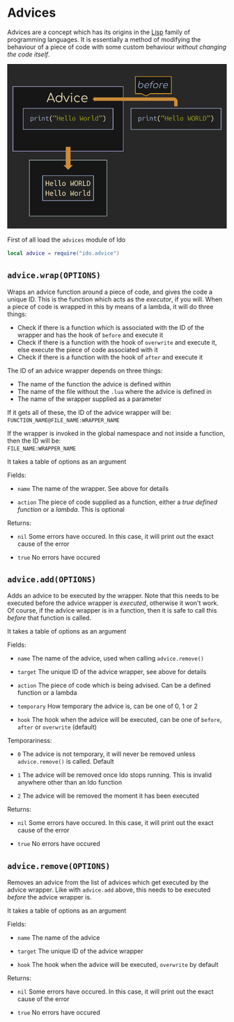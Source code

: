 # Advices
Advices are a concept which has its origins in the [Lisp](https://en.wikipedia.org/wiki/Lisp_(programming_language)) family of programming languages. It is essentially a method of modifying the behaviour of a piece of code with some custom behaviour *without changing the code itself*.

![Illustration](img/advice.png)

First of all load the `advices` module of Ido

```lua
local advice = require("ido.advice")
```

## `advice.wrap(OPTIONS)`
Wraps an advice function around a piece of code, and gives the code a unique ID. This is the function which acts as the *executor*, if you will. When a piece of code is wrapped in this by means of a lambda, it will do three things:

- Check if there is a function which is associated with the ID of the wrapper and has the hook of `before` and execute it
- Check if there is a function with the hook of `overwrite` and execute it, else execute the piece of code associated with it
- Check if there is a function with the hook of `after` and execute it

The ID of an advice wrapper depends on three things:

- The name of the function the advice is defined within
- The name of the file without the `.lua` where the advice is defined in
- The name of the wrapper supplied as a parameter

If it gets all of these, the ID of the advice wrapper will be:\
`FUNCTION_NAME@FILE_NAME:WRAPPER_NAME`

If the wrapper is invoked in the global namespace and not inside a function, then the ID will be:\
`FILE_NAME:WRAPPER_NAME`

It takes a table of options as an argument

Fields:
- `name` The name of the wrapper. See above for details

- `action` The piece of code supplied as a function, either a *true defined function* or a *lambda*. This is optional

Returns:
- `nil` Some errors have occured. In this case, it will print out the exact cause of the error

- `true` No errors have occured

## `advice.add(OPTIONS)`
Adds an advice to be executed by the wrapper. Note that this needs to be executed before the advice wrapper is *executed*, otherwise it won't work. Of course, if the advice wrapper is in a function, then it is safe to call this *before* that function is called.

It takes a table of options as an argument

Fields:
- `name` The name of the advice, used when calling `advice.remove()`

- `target` The unique ID of the advice wrapper, see above for details

- `action` The piece of code which is being advised. Can be a defined function or a lambda

- `temporary` How temporary the advice is, can be one of 0, 1 or 2

- `hook` The hook when the advice will be executed, can be one of `before`, `after` or `overwrite` (default)

Temporariness:
- `0` The advice is not temporary, it will never be removed unless `advice.remove()` is called. Default

- `1` The advice will be removed once Ido stops running. This is invalid anywhere other than an Ido function

- `2` The advice will be removed the moment it has been executed

Returns:
- `nil` Some errors have occured. In this case, it will print out the exact cause of the error

- `true` No errors have occured

## `advice.remove(OPTIONS)`
Removes an advice from the list of advices which get executed by the advice wrapper. Like with `advice.add` above, this needs to be executed *before* the advice wrapper is.

It takes a table of options as an argument

Fields:
- `name` The name of the advice

- `target` The unique ID of the advice wrapper

- `hook` The hook when the advice will be executed, `overwrite` by default

Returns:
- `nil` Some errors have occured. In this case, it will print out the exact cause of the error

- `true` No errors have occured
